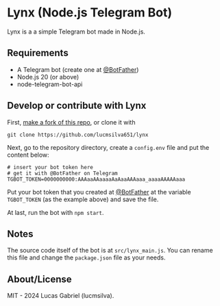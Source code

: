 # Lynx (Node.js Telegram Bot)
Lynx is a a simple Telegram bot made in Node.js.

## Requirements
 - A Telegram bot (create one at [@BotFather](https://t.me/botfather))
 - Node.js 20 (or above)
 - node-telegram-bot-api

## Develop or contribute with Lynx
First, [make a fork of this repo](https://github.com/lucmsilva651/lynx/fork), or clone it with
```
git clone https://github.com/lucmsilva651/lynx
```
Next, go to the repository directory, create a ``config.env`` file and put the content below:
```
# insert your bot token here
# get it with @BotFather on Telegram
TGBOT_TOKEN=0000000000:AAAaaAAaaaaAaAaaAAAaaa_aaaaAAAAAaaa
``` 
Put your bot token that you created at [@BotFather](https://t.me/botfather) at the variable ``TGBOT_TOKEN`` (as the example above) and save the file.

At last, run the bot with ``npm start``.

## Notes
The source code itself of the bot is at ``src/lynx_main.js``. You can rename this file and change the ``package.json`` file as your needs.

## About/License
MIT - 2024 Lucas Gabriel (lucmsilva).